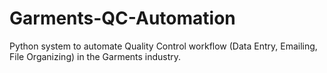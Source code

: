 # Garments-QC-Automation
Python system to automate Quality Control workflow (Data Entry, Emailing, File Organizing) in the Garments industry.
